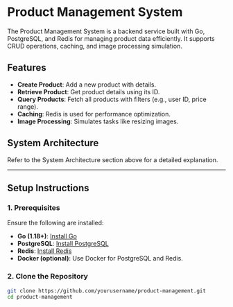 # Product Management System

The Product Management System is a backend service built with Go, PostgreSQL, and Redis for managing product data efficiently. It supports CRUD operations, caching, and image processing simulation.

## Features

- **Create Product**: Add a new product with details.
- **Retrieve Product**: Get product details using its ID.
- **Query Products**: Fetch all products with filters (e.g., user ID, price range).
- **Caching**: Redis is used for performance optimization.
- **Image Processing**: Simulates tasks like resizing images.

## System Architecture

Refer to the System Architecture section above for a detailed explanation.

---

## Setup Instructions

### 1. Prerequisites

Ensure the following are installed:
- **Go (1.18+)**: [Install Go](https://golang.org/dl/)
- **PostgreSQL**: [Install PostgreSQL](https://www.postgresql.org/download/)
- **Redis**: [Install Redis](https://redis.io/download/)
- **Docker (optional)**: Use Docker for PostgreSQL and Redis.

### 2. Clone the Repository

```bash
git clone https://github.com/yourusername/product-management.git
cd product-management
